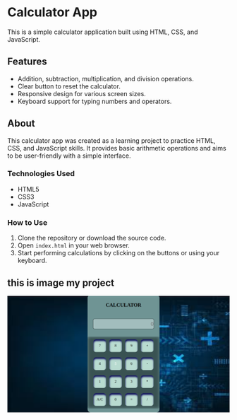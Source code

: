 
# Calculator App

This is a simple calculator application built using HTML, CSS, and JavaScript.

## Features

- Addition, subtraction, multiplication, and division operations.
- Clear button to reset the calculator.
- Responsive design for various screen sizes.
- Keyboard support for typing numbers and operators.

## About

This calculator app was created as a learning project to practice HTML, CSS, and JavaScript skills. It provides basic arithmetic operations and aims to be user-friendly with a simple interface.

### Technologies Used

- HTML5
- CSS3
- JavaScript

### How to Use

1. Clone the repository or download the source code.
2. Open `index.html` in your web browser.
3. Start performing calculations by clicking on the buttons or using your keyboard.


## this is image my project

<img src="calculor img.png">

